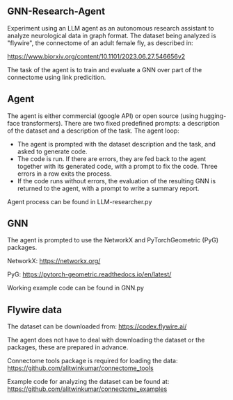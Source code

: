 ## GNN-Research-Agent
Experiment using an LLM agent as an autonomous research assistant to analyze neurological data in graph format.
The dataset being analyzed is "flywire", the connectome of an adult female fly, as described in: 

https://www.biorxiv.org/content/10.1101/2023.06.27.546656v2

The task of the agent is to train and evaluate a GNN over part of the connectome using link predicition.

## Agent
The agent is either commercial (google API) or open source (using hugging-face transformers).
There are two fixed predefined prompts: a description of the dataset and a description of the task.
The agent loop:

- The agent is prompted with the dataset description and the task, and asked to generate code.
- The code is run. If there are errors, they are fed back to the agent together with its generated code, with a prompt to fix the code. Three errors in a row exits the process.
- If the code runs without errors, the evaluation of the resulting GNN is returned to the agent, with a prompt to write a summary report.

Agent process can be found in LLM-researcher.py

## GNN
The agent is prompted to use the NetworkX and PyTorchGeometric (PyG) packages.

NetworkX: https://networkx.org/

PyG: https://pytorch-geometric.readthedocs.io/en/latest/

Working example code can be found in GNN.py

## Flywire data
The dataset can be downloaded from: https://codex.flywire.ai/

The agent does not have to deal with downloading the dataset or the packages, these are prepared in advance.

Connectome tools package is required for loading the data: https://github.com/alitwinkumar/connectome_tools

Example code for analyzing the dataset can be found at: https://github.com/alitwinkumar/connectome_examples
